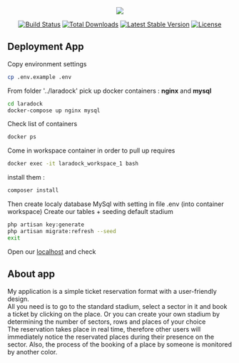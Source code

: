 <p align="center"><img src="https://laravel.com/assets/img/components/logo-laravel.svg"></p>

<p align="center">
<a href="https://travis-ci.org/laravel/framework"><img src="https://travis-ci.org/laravel/framework.svg" alt="Build Status"></a>
<a href="https://packagist.org/packages/laravel/framework"><img src="https://poser.pugx.org/laravel/framework/d/total.svg" alt="Total Downloads"></a>
<a href="https://packagist.org/packages/laravel/framework"><img src="https://poser.pugx.org/laravel/framework/v/stable.svg" alt="Latest Stable Version"></a>
<a href="https://packagist.org/packages/laravel/framework"><img src="https://poser.pugx.org/laravel/framework/license.svg" alt="License"></a>
</p>

## Deployment App
Copy environment settings
```bash
cp .env.example .env
```
From folder '../laradock' pick up docker containers : <b>nginx</b> and <b>mysql</b>
```bash
cd laradock
docker-compose up nginx mysql
```
Check list of containers
```bash
docker ps
```
Come in workspace container in order to pull up requires
```bash
docker exec -it laradock_workspace_1 bash
```
install them : 
```bash
composer install
```
Then create localy database MySql with setting in file .env
(into container workspace) Create our tables + seeding default stadium
```bash
php artisan key:generate
php artisan migrate:refresh --seed
exit
```
Open our [localhost](http://localhost) and check
## About app
My application is a simple ticket reservation format with a user-friendly design. <br>
All you need is to go to the standard stadium, select a sector in it and book a ticket by clicking on the place. Or you can create your own stadium by determining the number of sectors, rows and places of your choice<br>
The reservation takes place in real time, therefore other users will immediately notice the reservated places during their presence on the sector. Also, the process of the booking of a place by someone is monitored by another color.
